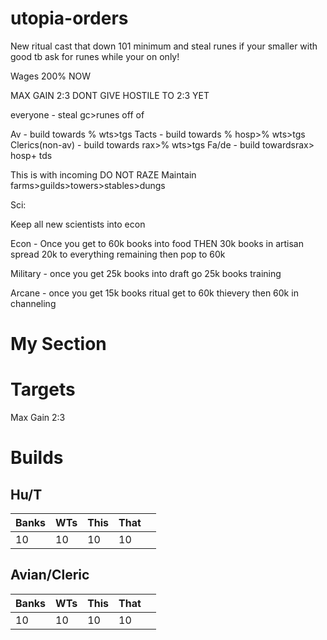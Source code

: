 # utopia-orders


New ritual cast that down 101 minimum and steal runes if your smaller with good tb ask for runes while your on only!

Wages 200% NOW

MAX GAIN 2:3
DONT GIVE HOSTILE TO 2:3 YET

everyone - steal gc>runes off of 

Av - build towards % wts>tgs
Tacts - build towards % hosp>% wts>tgs
Clerics(non-av) - build towards  rax>% wts>tgs
Fa/de - build towardsrax> hosp+ tds

This is with incoming
DO NOT RAZE
Maintain farms>guilds>towers>stables>dungs

Sci:

Keep all new scientists into econ

Econ - Once you get to 60k books into food THEN 30k books in artisan spread 20k to everything remaining then pop to 60k

Military - once you get 25k books into draft go 25k books training

Arcane - once you get 15k books ritual get to 60k thievery then 60k in channeling


# My Section

# Targets
Max Gain 2:3

# Builds
## Hu/T

| Banks | WTs | This | That |   |
|-------|-----|------|------|---|
| 10    | 10  | 10   | 10   |   |

## Avian/Cleric
| Banks | WTs | This | That |   |
|-------|-----|------|------|---|
| 10    | 10  | 10   | 10   |   |
